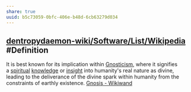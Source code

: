 ```yaml
---
share: true
uuid: b5c73059-0bfc-406e-b48d-6cb63279d034
---
```

## [dentropydaemon-wiki/Software/List/Wikipedia](/undefined) #Definition

It is best known for its implication within [Gnosticism](https://www.wikiwand.com/en/Gnosticism "Gnosticism"), where it signifies a [spiritual](https://www.wikiwand.com/en/Spirituality "Spirituality") [knowledge](https://www.wikiwand.com/en/Knowledge "Knowledge") or [insight](https://www.wikiwand.com/en/Enlightenment_(spiritual) "Enlightenment (spiritual)") into humanity's real nature as divine, leading to the deliverance of the divine spark within humanity from the constraints of earthly existence.
[Gnosis - Wikiwand](https://www.wikiwand.com/en/Gnosis)
